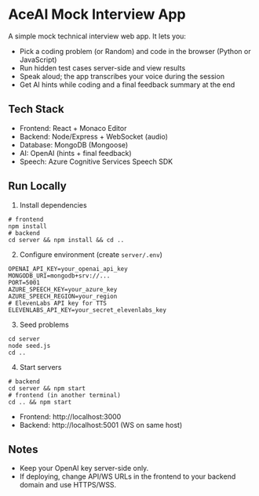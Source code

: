 # AceAI Mock Interview App

A simple mock technical interview web app. It lets you:
- Pick a coding problem (or Random) and code in the browser (Python or JavaScript)
- Run hidden test cases server-side and view results
- Speak aloud; the app transcribes your voice during the session
- Get AI hints while coding and a final feedback summary at the end

## Tech Stack
- Frontend: React + Monaco Editor
- Backend: Node/Express + WebSocket (audio)
- Database: MongoDB (Mongoose)
- AI: OpenAI (hints + final feedback)
- Speech: Azure Cognitive Services Speech SDK

## Run Locally
1) Install dependencies
```
# frontend
npm install
# backend
cd server && npm install && cd ..
```

2) Configure environment (create `server/.env`)
```
OPENAI_API_KEY=your_openai_api_key
MONGODB_URI=mongodb+srv://...
PORT=5001
AZURE_SPEECH_KEY=your_azure_key
AZURE_SPEECH_REGION=your_region
# ElevenLabs API key for TTS
ELEVENLABS_API_KEY=your_secret_elevenlabs_key
```

3) Seed problems
```
cd server
node seed.js
cd ..
```

4) Start servers
```
# backend
cd server && npm start
# frontend (in another terminal)
cd .. && npm start
```
- Frontend: http://localhost:3000
- Backend: http://localhost:5001 (WS on same host)

## Notes
- Keep your OpenAI key server-side only.
- If deploying, change API/WS URLs in the frontend to your backend domain and use HTTPS/WSS.